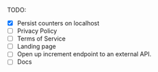 TODO:

- [x] Persist counters on localhost
- [ ] Privacy Policy
- [ ] Terms of Service
- [ ] Landing page
- [ ] Open up increment endpoint to an external API.
- [ ] Docs
